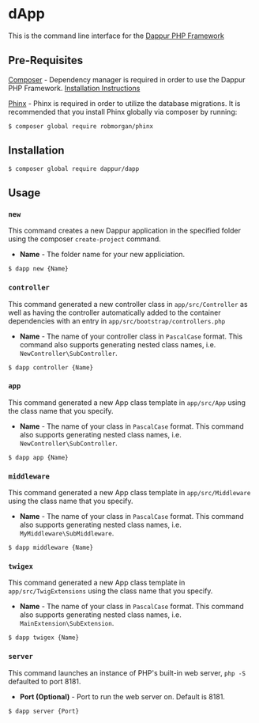 # dApp

This is the command line interface for the [Dappur PHP Framework](https://github.com/dappur/framework)

## Pre-Requisites
[Composer](https://getcomposer.org/) - Dependency manager is required in order to use the Dappur PHP Framework.  [Installation Instructions](https://getcomposer.org/doc/00-intro.md)

[Phinx](https://phinx.org/) - Phinx is required in order to utilize the database migrations.  It is recommended that you install Phinx globally via composer by running:

    $ composer global require robmorgan/phinx

## Installation

    $ composer global require dappur/dapp

## Usage
### `new`
This command creates a new Dappur application in the specified folder using the composer `create-project` command.
- **Name** - The folder name for your new appliciation.
```
$ dapp new {Name}
```

### `controller`
This command generated a new controller class in `app/src/Controller` as well as having the controller automatically added to the container dependencies with an entry in `app/src/bootstrap/controllers.php`
- **Name** - The name of your controller class in `PascalCase` format.  This command also supports generating nested class names, i.e. `NewController\SubController`.
```
$ dapp controller {Name}
```

### `app`
This command generated a new App class template in `app/src/App` using the class name that you specify.
- **Name** - The name of your class in `PascalCase` format.  This command also supports generating nested class names, i.e. `NewController\SubController`.
```
$ dapp app {Name}
```

### `middleware`
This command generated a new App class template in `app/src/Middleware` using the class name that you specify.
- **Name** - The name of your class in `PascalCase` format.  This command also supports generating nested class names, i.e. `MyMiddleware\SubMiddleware`.
```
$ dapp middleware {Name}
```

### `twigex`
This command generated a new App class template in `app/src/TwigExtensions` using the class name that you specify.
- **Name** - The name of your class in `PascalCase` format.  This command also supports generating nested class names, i.e. `MainExtension\SubExtension`.
```
$ dapp twigex {Name}
```

### `server`
This command launches an instance of PHP's built-in web server, `php -S` defaulted to port 8181.
- **Port (Optional)** - Port to run the web server on.  Default is 8181.
```
$ dapp server {Port}
```